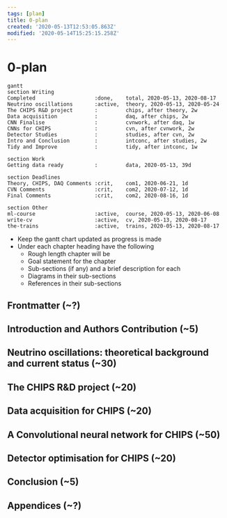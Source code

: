 ```yaml
---
tags: [plan]
title: 0-plan
created: '2020-05-13T12:53:05.863Z'
modified: '2020-05-14T15:25:15.258Z'
---
```


# 0-plan

```mermaid
gantt
section Writing
Completed                   :done,    total, 2020-05-13, 2020-08-17
Neutrino oscillations       :active,  theory, 2020-05-13, 2020-05-24
The CHIPS R&D project       :         chips, after theory, 2w
Data acquisition            :         daq, after chips, 2w
CNN Finalise                :         cvnwork, after daq, 1w
CNNs for CHIPS              :         cvn, after cvnwork, 2w
Detector Studies            :         studies, after cvn, 2w
Intro and Conclusion        :         intconc, after studies, 2w
Tidy and Improve            :         tidy, after intconc, 1w

section Work
Getting data ready          :         data, 2020-05-13, 39d

section Deadlines
Theory, CHIPS, DAQ Comments :crit,    com1, 2020-06-21, 1d
CVN Comments                :crit,    com2, 2020-07-12, 1d
Final Comments              :crit,    com2, 2020-08-16, 1d

section Other
ml-course                   :active,  course, 2020-05-13, 2020-06-08
write-cv                    :active,  cv, 2020-05-13, 2020-08-17
the-trains                  :active,  trains, 2020-05-13, 2020-08-17
```

- Keep the gantt chart updated as progress is made
- Under each chapter heading have the following
  - Rough length chapter will be
  - Goal statement for the chapter
  - Sub-sections (if any) and a brief description for each
  - Diagrams in their sub-sections
  - References in their sub-sections

## Frontmatter (~?)

## Introduction and Authors Contribution (~5)

[](@note/2-introduction-plan.md)

## Neutrino oscillations: theoretical background and current status (~30)

[](@note/3-theory-plan.md)

## The CHIPS R&D project (~20)

[](@note/4-chips-plan.md)

## Data acquisition for CHIPS (~20)

[](@note/5-daq-plan.md)

## A Convolutional neural network for CHIPS (~50)

[](@note/6-cvn-plan.md)

## Detector optimisation for CHIPS (~20)

[](@note/7-optimisation-plan.md)

## Conclusion (~5)

[](@note/8-conclusion-plan.md)

## Appendices (~?)
